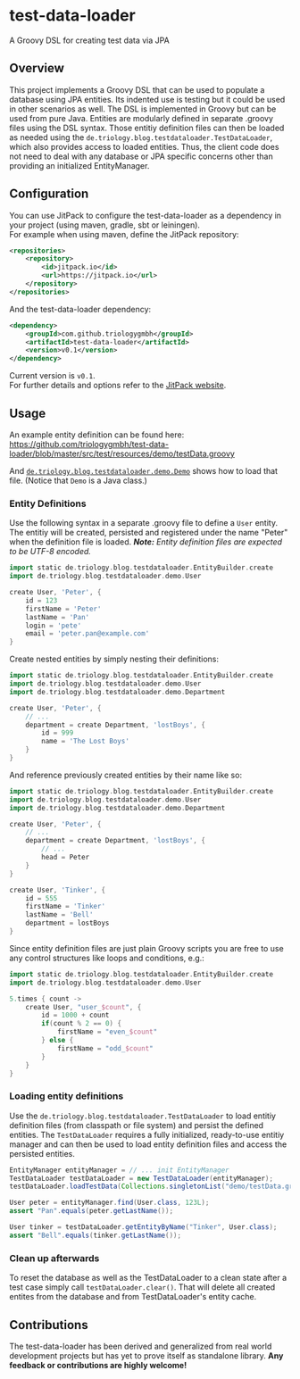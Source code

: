 # test-data-loader
A Groovy DSL for creating test data via JPA

## Overview
This project implements a Groovy DSL that can be used to populate a database using JPA entities. Its indented use is testing but it could be used in other scenarios as well.
The DSL is implemented in Groovy but can be used from pure Java. Entities are modularly defined in separate .groovy files using the DSL syntax. Those entitiy definition files can then be loaded as needed using the `de.triology.blog.testdataloader.TestDataLoader`, which also provides access to loaded entities. Thus, the client code does not need to deal with any database or JPA specific concerns other than providing an initialized EntityManager.

## Configuration
You can use JitPack to configure the test-data-loader as a dependency in your project (using maven, gradle, sbt or leiningen).<br/>
For example when using maven, define the JitPack repository:
```XML
<repositories>
    <repository>
        <id>jitpack.io</id>
        <url>https://jitpack.io</url>
    </repository>
</repositories>
```
And the test-data-loader dependency:
```XML
<dependency>
    <groupId>com.github.triologygmbh</groupId>
    <artifactId>test-data-loader</artifactId>
    <version>v0.1</version>
</dependency>
```
Current version is `v0.1`.<br/>
For further details and options refer to the [JitPack website](https://jitpack.io/).

## Usage
An example entity definition can be found here: https://github.com/triologygmbh/test-data-loader/blob/master/src/test/resources/demo/testData.groovy

And [`de.triology.blog.testdataloader.demo.Demo`](https://github.com/triologygmbh/test-data-loader/blob/master/src/test/java/de/triology/blog/testdataloader/demo/Demo.java) shows how to load that file. (Notice that `Demo` is a Java class.)

### Entity Definitions
Use the following syntax in a separate .groovy file to define a `User` entity. The entitiy will be created, persisted and registered under the name "Peter" when the definition file is loaded. _**Note:** Entity definition files are expected to be UTF-8 encoded._
```Groovy
import static de.triology.blog.testdataloader.EntityBuilder.create
import de.triology.blog.testdataloader.demo.User

create User, 'Peter', {
    id = 123
    firstName = 'Peter'
    lastName = 'Pan'
    login = 'pete'
    email = 'peter.pan@example.com'
}
```
Create nested entities by simply nesting their definitions:
```Groovy
import static de.triology.blog.testdataloader.EntityBuilder.create
import de.triology.blog.testdataloader.demo.User
import de.triology.blog.testdataloader.demo.Department

create User, 'Peter', {
    // ...
    department = create Department, 'lostBoys', {
        id = 999
        name = 'The Lost Boys'
    }
}
```
And reference previously created entities by their name like so: 
```Groovy
import static de.triology.blog.testdataloader.EntityBuilder.create
import de.triology.blog.testdataloader.demo.User
import de.triology.blog.testdataloader.demo.Department

create User, 'Peter', {
    // ...
    department = create Department, 'lostBoys', {
        // ...
        head = Peter
    }
}

create User, 'Tinker', {
    id = 555
    firstName = 'Tinker'
    lastName = 'Bell'
    department = lostBoys
}
```
Since entity definition files are just plain Groovy scripts you are free to use any control structures like loops and conditions, e.g.:
```Groovy
import static de.triology.blog.testdataloader.EntityBuilder.create
import de.triology.blog.testdataloader.demo.User

5.times { count ->
    create User, "user_$count", {
        id = 1000 + count
        if(count % 2 == 0) {
            firstName = "even_$count"
        } else {
            firstName = "odd_$count"
        }
    }
}
```

### Loading entity definitions
Use the `de.triology.blog.testdataloader.TestDataLoader` to load entitiy definition files (from classpath or file system) and persist the defined entities. 
The `TestDataLoader` requires a fully initialized, ready-to-use entitiy manager and can then be used to load entity definition files and access the persisted entities.
```Java
EntityManager entityManager = // ... init EntityManager
TestDataLoader testDataLoader = new TestDataLoader(entityManager);
testDataLoader.loadTestData(Collections.singletonList("demo/testData.groovy"));

User peter = entityManager.find(User.class, 123L);
assert "Pan".equals(peter.getLastName());

User tinker = testDataLoader.getEntityByName("Tinker", User.class);
assert "Bell".equals(tinker.getLastName());
```

### Clean up afterwards
To reset the database as well as the TestDataLoader to a clean state after a test case simply call `testDataLoader.clear()`. That will delete all created entites from the database and from TestDataLoader's entity cache.

## Contributions
The test-data-loader has been derived and generalized from real world development projects but has yet to prove itself as standalone library. **Any feedback or contributions are highly welcome!**
